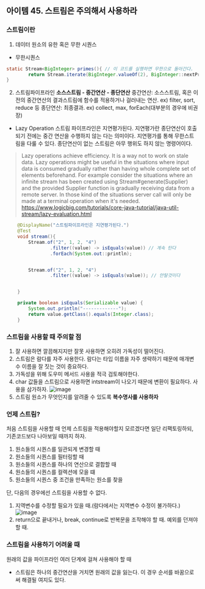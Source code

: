## 아이템 45. 스트림은 주의해서 사용하라

### 스트림이란

1. 데이터 원소의 유한 혹은 무한 시퀀스
- 무한시퀀스
```java
static Stream<BigInteger> primes(){ // 이 코드를 실행하면 무한으로 돌아간다.
        return Stream.iterate(BigInteger.valueOf(2), BigInteger::nextProbablePrime);
}
```
2. 스트림파이프라인
**소스스트림 - 중간연산 - 종단연산**
중간연산: 소스스트림, 혹은 이전의 중간연산의 결과스트림에 함수를 적용하거나 걸러내는 연산. ex) filter, sort, reduce 등
종단연산: 최종결과. ex) collect, max, forEach(대부분의 경우에 비권장)  

- Lazy Operation
스트림 파이프라인은 지연평가된다. 지연평가란 종단연산이 호출되기 전에는 중간 연산을 수행하지 않는 다는 의미이다.
지연평가를 통해 무한스트림을 다룰 수 있다. 종단연산이 없는 스트림은 아무 행위도 하지 않는 명령어이다.
 
> Lazy operations achieve efficiency. It is a way not to work on stale data. Lazy operations might be useful in the situations where input data is consumed gradually rather than having whole complete set of elements beforehand. For example consider the situations where an infinite stream has been created using Stream#generate(Supplier<T>) and the provided Supplier function is gradually receiving data from a remote server. In those kind of the situations server call will only be made at a terminal operation when it's needed.
https://www.logicbig.com/tutorials/core-java-tutorial/java-util-stream/lazy-evaluation.html

```java
    @DisplayName("스트림파이프라인은 지연평가된다.")
    @Test
    void stream(){
        Stream.of("2", 1, 2, "4")
                .filter((value) -> isEquals(value)) // 계속 탄다
                .forEach(System.out::println);


        Stream.of("2", 1, 2, "4")
                .filter((value) -> isEquals(value)); // 안탈것이다


    }

    private boolean isEquals(Serializable value) {
        System.out.println("-------------");
        return value.getClass().equals(Integer.class);
    }
```

### 스트림을 사용할 때 주의할 점
1. 잘 사용하면 깔끔해지지만 잘못 사용하면 오히려 가독성이 떨어진다.
2. 스트림은 람다를 자주 사용한다. 람다는 타입 이름을 자주 생략하기 때문에 매개변수 이름을 잘 짓는 것이 중요하다.
3. 가독성을 위해 도우미 메서드 사용을 적극 검토해야한다. 
4. char 값들을 스트림으로 사용하면 intstream이 나오기 때문에 변환이 필요하다. 사용을 삼가하자.
![image](https://user-images.githubusercontent.com/47847993/81258995-e8396080-9071-11ea-97c3-896de64f09d5.png)
5. 스트림 원소가 무엇인지를 알려줄 수 있도록 **복수명사를 사용하자**

### 언제 스트림?
처음 스트림을 사용할 때 언제 스트림을 적용해야할지 모르겠다면 일단 리팩토링하되, 기존코드보다 나아보일 때까지 하자.
1. 원소들의 시퀀스를 일관되게 변경할 때
2. 원소들의 시퀀스를 필터링할 때
3. 원소들의 시퀀스를 하나의 연산으로 결합할 때
4. 원소들의 시퀀스를 컬렉션에 모을 떄
5. 원소들의 시퀀스 중 조건을 만족하는 원소를 찾을 

단, 다음의 경우에선 스트림을 사용할 수 없다.
1. 지역변수를 수정할 필요가 있을 때.(람다에서는 지역변수 수정이 불가하다.)
![image](https://user-images.githubusercontent.com/47847993/81131998-ee531280-8f87-11ea-8bfa-d10407e4a1ca.png)
2. return으로 끝내거나, break, continue로 반복문을 조작해야 할 때. 예외를 던져야 할 때. 


### 스트림을 사용하기 어려울 때
원래의 값을 파이프라인 여러 단계에 걸쳐 사용해야 할 때
- 스트림은 하나의 중간연산을 거치면 원래의 값을 잃는다. 이 경우 순서를 바꿈으로써 해결될 여지도 있다. 
